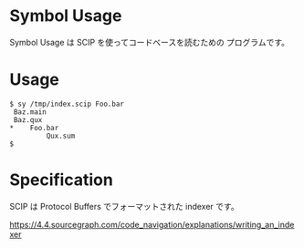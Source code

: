 # Symbol Usage

Symbol Usage は SCIP を使ってコードベースを読むための
プログラムです。

# Usage

```
$ sy /tmp/index.scip Foo.bar
 Baz.main
 Baz.qux
*    Foo.bar
         Qux.sum
$
```

# Specification

SCIP は Protocol Buffers でフォーマットされた indexer です。

https://4.4.sourcegraph.com/code_navigation/explanations/writing_an_indexer

